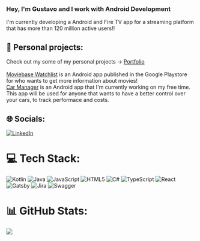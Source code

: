 ### Hey, I'm Gustavo and I work with Android Development

I'm currently developing a Android and Fire TV app for a streaming platform that has more than 120 million active users!!



## 🔭 Personal projects:
Check out my some of my personal projects -> [Portfolio](www.gustavopequeno.com) <br> <br>
[Moviebase Watchlist](https://gustavopequeno.com/movieManager.html) is an Android app published in the Google Playstore for who wants to get more information about movies! <br>
[Car Manager](https://github.com/gustavopeq/CarManager) is an Android app that I'm currently working on my free time. This app will be used for anyone that wants to have a better control over your cars, to track performace and costs. <br>

## 🌐 Socials:
[![LinkedIn](https://img.shields.io/badge/LinkedIn-%230077B5.svg?logo=linkedin&logoColor=white)](https://www.linkedin.com/in/gustavopequeno/)


# 💻 Tech Stack:
![Kotlin](https://img.shields.io/badge/kotlin-%230095D5.svg?style=for-the-badge&logo=kotlin&logoColor=white) ![Java](https://img.shields.io/badge/java-%23ED8B00.svg?style=for-the-badge&logo=java&logoColor=white) ![JavaScript](https://img.shields.io/badge/javascript-%23323330.svg?style=for-the-badge&logo=javascript&logoColor=%23F7DF1E) ![HTML5](https://img.shields.io/badge/html5-%23E34F26.svg?style=for-the-badge&logo=html5&logoColor=white) ![C#](https://img.shields.io/badge/c%23-%23239120.svg?style=for-the-badge&logo=c-sharp&logoColor=white) ![TypeScript](https://img.shields.io/badge/typescript-%23007ACC.svg?style=for-the-badge&logo=typescript&logoColor=white) ![React](https://img.shields.io/badge/react-%2320232a.svg?style=for-the-badge&logo=react&logoColor=%2361DAFB) ![Gatsby](https://img.shields.io/badge/Gatsby-%23663399.svg?style=for-the-badge&logo=gatsby&logoColor=white) ![Jira](https://img.shields.io/badge/jira-%230A0FFF.svg?style=for-the-badge&logo=jira&logoColor=white) ![Swagger](https://img.shields.io/badge/-Swagger-%23Clojure?style=for-the-badge&logo=swagger&logoColor=white)

# 📊 GitHub Stats:
![](https://github-readme-stats.vercel.app/api/top-langs/?username=gustavopeq&theme=dark&hide_border=false&include_all_commits=false&count_private=false&layout=compact)
